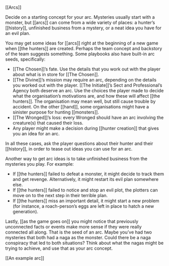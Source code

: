 [[Arcs]]

Decide on a starting concept for your arc. Mysteries usually start with a monster, but [[arcs]] can come from a wide variety of places: a hunter’s [[history]], unfinished business from a mystery, or a neat idea you have for an evil plan.

You may get some ideas for [[arcs]] right at the beginning of a new game when [[the hunters]] are created. Perhaps the team concept and backstory of the team suggests something. Some playbooks also have built-in arc seeds, specifically:

- [[The Chosen]]’s fate. Use the details that you work out with the player about what is in store for [[The Chosen]].
- [[The Divine]]’s mission may require an arc, depending on the details you worked out with the player.
[[The Initiate]]’s Sect and Professional’s Agency both deserve an arc. Use the choices the player made to decide what the organisation’s motivations are, and how these will affect [[the hunters]]. The organisation may mean well, but still cause trouble by accident. On the other [[hand]], some organisations might have a sinister purpose for hunting [[monsters]].
- [[The Wronged]]’s loss: every Wronged should have an arc involving the creature(s) that caused their loss.
- Any player might make a decision during [[hunter creation]] that gives you an idea for an arc.

In all these cases, ask the player questions about their hunter and their [[history]], in order to tease out ideas you can use for an arc.

Another way to get arc ideas is to take unfinished business from the mysteries you play. For example:

- If [[the hunters]] failed to defeat a monster, it might decide to track them and get revenge. Alternatively, it might restart its evil plan somewhere else.
- If [[the hunters]] failed to notice and stop an evil plot, the plotters can move on to the next step in their terrible plan.
- If [[the hunters]] miss an important detail, it might start a new problem (for instance, a roach-person’s eggs are left in place to hatch a new generation).

Lastly, [[as the game goes on]] you might notice that previously unconnected facts or events make more sense if they were really connected all along. That is the seed of an arc. Maybe you’ve had two mysteries that both had a naga as the monster. Could there be a naga conspiracy that led to both situations? Think about what the nagas might be trying to achieve, and use that as your arc concept.

[[An example arc]]